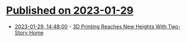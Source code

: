 # [Published on 2023-01-29](index.md)

* [2023-01-29, 14:48:00](https://soylentnews.org/article.pl?sid=23/01/28/1349229&from=rss) - [3D Printing Reaches New Heights With Two-Story Home](https://soylentnews.org/article.pl?sid=23/01/28/1349229&from=rss)
